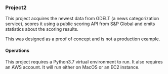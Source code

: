 ### Project2

This project acquires the newest data from GDELT (a news categorization service), scores it using a public
scoring API from S&P Global and emits statistics about the scoring results.

This was designed as a proof of concept and is not a production example.

#### Operations

This project requires a Python3.7 virtual environment to run. It also requires an AWS
account. It will run either on MacOS or an EC2 instance.

